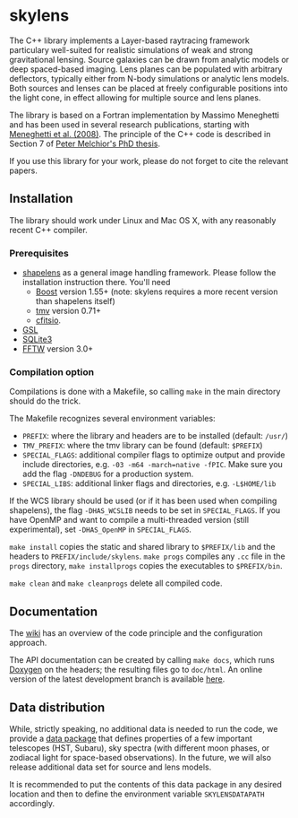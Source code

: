 skylens
=========

The C++ library implements a Layer-based raytracing framework particulary well-suited for realistic simulations of weak and strong gravitational lensing. Source galaxies can be drawn from analytic models or deep spaced-based imaging. Lens planes can be populated with arbitrary deflectors, typically either from N-body simulations or analytic lens models. Both sources and lenses can be placed at freely configurable positions into the light cone, in effect allowing for multiple source and lens planes.

The library is based on a Fortran implementation by Massimo Meneghetti and has been used in several research publications, starting with [Meneghetti et al. (2008)](http://adsabs.harvard.edu/abs/2008A&A...482..403M). The principle of the C++ code is described in Section 7 of [Peter Melchior's PhD thesis](http://nbn-resolving.de/urn/resolver.pl?urn=urn:nbn:de:bsz:16-opus-109546).

If you use this library for your work, please do not forget to cite the relevant papers.

Installation
------------

The library should work under Linux and Mac OS X, with any reasonably recent C++ compiler.

### Prerequisites
* [shapelens](https://github.com/pmelchior/shapelens) as a general image handling framework. Please follow the installation instruction there. You'll need 
    * [Boost](http://www.boost.org/) version 1.55+ (note: skylens requires a more recent version than shapelens itself)
    * [tmv](http://code.google.com/p/tmv-cpp/) version 0.71+
    * [cfitsio](http://heasarc.gsfc.nasa.gov/fitsio/).
* [GSL](http://www.gnu.org/software/gsl/)
* [SQLite3](http://www.sqlite.org)
* [FFTW](http://www.fftw.org) version 3.0+

### Compilation option

Compilations is done with a Makefile, so calling `make` in the main directory should do the trick. 

The Makefile recognizes several environment variables:
* `PREFIX`: where the library and headers are to be installed (default: `/usr/`)
* `TMV_PREFIX`: where the tmv library can be found (default: `$PREFIX`)
* `SPECIAL_FLAGS`: additional compiler flags to optimize output and provide include directories, e.g.
  `-03 -m64 -march=native -fPIC`. Make sure you add the flag `-DNDEBUG` for a production system.
* `SPECIAL_LIBS`: additional linker flags and directories, e.g.
  `-L$HOME/lib`

If the WCS library should be used (or if it has been used when compiling shapelens), the flag `-DHAS_WCSLIB` needs to be set in `SPECIAL_FLAGS`. If you have OpenMP and want to compile a multi-threaded version (still experimental), set `-DHAS_OpenMP` in `SPECIAL_FLAGS`.

`make install` copies the static and shared library to `$PREFIX/lib` and the headers to `PREFIX/include/skylens`. `make progs` compiles any `.cc` file in the `progs` directory, `make installprogs` copies the executables to `$PREFIX/bin`.

`make clean` and `make cleanprogs` delete all compiled code. 

Documentation
-------------

The [wiki](https://github.com/pmelchior/skylens/wiki) has an overview of the code principle and the configuration approach.

The API documentation can be created by calling `make docs`, which runs [Doxygen](http://www.stack.nl/~dimitri/doxygen/index.html) on the headers; the resulting files go to `doc/html`. An online version of the latest development branch is available [here](http://www.physics.ohio-state.edu/~melchior.12/docs/skylens/classes.html).

Data distribution
-----------------

While, strictly speaking, no additional data is needed to run the code, we provide a [data package](http://www.physics.ohio-state.edu/~melchior.12/data/skylens/skylens_data_minimal.tgz) that defines properties of a few important telescopes (HST, Subaru), sky spectra (with different moon phases, or zodiacal light for space-based observations). In the future, we will also release additional data set for source and lens models. 

It is recommended to put the contents of this data package in any desired location and then to define the environment variable `SKYLENSDATAPATH` accordingly.
